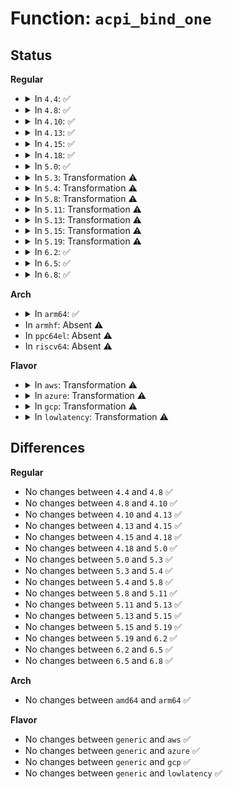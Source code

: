 # Function: <code>acpi_bind_one</code>

## Status
<b>Regular</b>
<ul>
<li>
<details>
<summary>In <code>4.4</code>: ✅</summary>

```c
int acpi_bind_one(struct device *dev, struct acpi_device *acpi_dev);
```

**Collision:** Unique Global

**Inline:** No

**Transformation:** False

**Instances:**

```
In drivers/acpi/glue.c (ffffffff8147f0eb)
Location: drivers/acpi/glue.c:164
Inline: False
Direct callers:
  - drivers/acpi/glue.c:acpi_platform_notify
  - drivers/acpi/glue.c:acpi_platform_notify
  - drivers/acpi/acpi_processor.c:acpi_processor_add
  - drivers/acpi/acpi_memhotplug.c:acpi_bind_memblk
```
**Symbols:**

```
ffffffff8147f0eb-ffffffff8147f370: acpi_bind_one (STB_GLOBAL)
```
</details>
</li>
<li>
<details>
<summary>In <code>4.8</code>: ✅</summary>

```c
int acpi_bind_one(struct device *dev, struct acpi_device *acpi_dev);
```

**Collision:** Unique Global

**Inline:** No

**Transformation:** False

**Instances:**

```
In drivers/acpi/glue.c (ffffffff814cd973)
Location: drivers/acpi/glue.c:164
Inline: False
Direct callers:
  - drivers/acpi/glue.c:acpi_platform_notify
  - drivers/acpi/glue.c:acpi_platform_notify
  - drivers/acpi/acpi_processor.c:acpi_processor_add
  - drivers/acpi/acpi_memhotplug.c:acpi_bind_memblk
```
**Symbols:**

```
ffffffff814cd973-ffffffff814cdbf2: acpi_bind_one (STB_GLOBAL)
```
</details>
</li>
<li>
<details>
<summary>In <code>4.10</code>: ✅</summary>

```c
int acpi_bind_one(struct device *dev, struct acpi_device *acpi_dev);
```

**Collision:** Unique Global

**Inline:** No

**Transformation:** False

**Instances:**

```
In drivers/acpi/glue.c (ffffffff814ef842)
Location: drivers/acpi/glue.c:175
Inline: False
Direct callers:
  - drivers/acpi/glue.c:acpi_platform_notify
  - drivers/acpi/glue.c:acpi_platform_notify
  - drivers/acpi/acpi_processor.c:acpi_processor_add
  - drivers/acpi/acpi_memhotplug.c:acpi_bind_memblk
```
**Symbols:**

```
ffffffff814ef842-ffffffff814efacf: acpi_bind_one (STB_GLOBAL)
```
</details>
</li>
<li>
<details>
<summary>In <code>4.13</code>: ✅</summary>

```c
int acpi_bind_one(struct device *dev, struct acpi_device *acpi_dev);
```

**Collision:** Unique Global

**Inline:** No

**Transformation:** False

**Instances:**

```
In drivers/acpi/glue.c (ffffffff814fc9a0)
Location: drivers/acpi/glue.c:175
Inline: False
Direct callers:
  - drivers/acpi/glue.c:acpi_platform_notify
  - drivers/acpi/glue.c:acpi_platform_notify
  - drivers/acpi/acpi_processor.c:acpi_processor_add
  - drivers/acpi/acpi_memhotplug.c:acpi_bind_memblk
```
**Symbols:**

```
ffffffff814fc9a0-ffffffff814fcc80: acpi_bind_one (STB_GLOBAL)
```
</details>
</li>
<li>
<details>
<summary>In <code>4.15</code>: ✅</summary>

```c
int acpi_bind_one(struct device *dev, struct acpi_device *acpi_dev);
```

**Collision:** Unique Global

**Inline:** No

**Transformation:** False

**Instances:**

```
In drivers/acpi/glue.c (ffffffff8153e6f0)
Location: drivers/acpi/glue.c:175
Inline: False
Direct callers:
  - drivers/acpi/glue.c:acpi_platform_notify
  - drivers/acpi/glue.c:acpi_platform_notify
  - drivers/acpi/acpi_processor.c:acpi_processor_add
  - drivers/acpi/acpi_memhotplug.c:acpi_bind_memblk
```
**Symbols:**

```
ffffffff8153e6f0-ffffffff8153e9da: acpi_bind_one (STB_GLOBAL)
```
</details>
</li>
<li>
<details>
<summary>In <code>4.18</code>: ✅</summary>

```c
int acpi_bind_one(struct device *dev, struct acpi_device *acpi_dev);
```

**Collision:** Unique Global

**Inline:** No

**Transformation:** False

**Instances:**

```
In drivers/acpi/glue.c (ffffffff81574620)
Location: drivers/acpi/glue.c:175
Inline: False
Direct callers:
  - drivers/acpi/glue.c:acpi_platform_notify
  - drivers/acpi/glue.c:acpi_platform_notify
  - drivers/acpi/acpi_processor.c:acpi_processor_add
  - drivers/acpi/acpi_memhotplug.c:acpi_bind_memblk
```
**Symbols:**

```
ffffffff81574620-ffffffff81574911: acpi_bind_one (STB_GLOBAL)
```
</details>
</li>
<li>
<details>
<summary>In <code>5.0</code>: ✅</summary>

```c
int acpi_bind_one(struct device *dev, struct acpi_device *acpi_dev);
```

**Collision:** Unique Global

**Inline:** No

**Transformation:** False

**Instances:**

```
In drivers/acpi/glue.c (ffffffff8158c090)
Location: drivers/acpi/glue.c:175
Inline: False
Direct callers:
  - drivers/acpi/glue.c:acpi_platform_notify
  - drivers/acpi/glue.c:acpi_platform_notify
  - drivers/acpi/acpi_processor.c:acpi_processor_add
  - drivers/acpi/acpi_memhotplug.c:acpi_bind_memblk
```
**Symbols:**

```
ffffffff8158c090-ffffffff8158c381: acpi_bind_one (STB_GLOBAL)
```
</details>
</li>
<li>
<details>
<summary>In <code>5.3</code>: Transformation ⚠️</summary>

```c
int acpi_bind_one(struct device *dev, struct acpi_device *acpi_dev);
```

**Collision:** Unique Global

**Inline:** No

**Transformation:** True

**Instances:**

```
In drivers/acpi/glue.c (0)
Location: drivers/acpi/glue.c:174
Inline: False
Direct callers:
  - drivers/acpi/glue.c:acpi_platform_notify
  - drivers/acpi/glue.c:acpi_platform_notify
  - drivers/acpi/acpi_processor.c:acpi_processor_add
  - drivers/acpi/acpi_memhotplug.c:acpi_bind_memblk
```
**Symbols:**

```
ffffffff815bd36e-ffffffff815bd3b8: acpi_bind_one.cold (STB_LOCAL)
ffffffff815bcea0-ffffffff815bd10f: acpi_bind_one (STB_GLOBAL)
```
</details>
</li>
<li>
<details>
<summary>In <code>5.4</code>: Transformation ⚠️</summary>

```c
int acpi_bind_one(struct device *dev, struct acpi_device *acpi_dev);
```

**Collision:** Unique Global

**Inline:** No

**Transformation:** True

**Instances:**

```
In drivers/acpi/glue.c (0)
Location: drivers/acpi/glue.c:174
Inline: False
Direct callers:
  - drivers/acpi/glue.c:acpi_platform_notify
  - drivers/acpi/glue.c:acpi_platform_notify
  - drivers/acpi/acpi_processor.c:acpi_processor_add
  - drivers/acpi/acpi_memhotplug.c:acpi_bind_memblk
```
**Symbols:**

```
ffffffff815de62e-ffffffff815de678: acpi_bind_one.cold (STB_LOCAL)
ffffffff815de160-ffffffff815de3cf: acpi_bind_one (STB_GLOBAL)
```
</details>
</li>
<li>
<details>
<summary>In <code>5.8</code>: Transformation ⚠️</summary>

```c
int acpi_bind_one(struct device *dev, struct acpi_device *acpi_dev);
```

**Collision:** Unique Global

**Inline:** No

**Transformation:** True

**Instances:**

```
In drivers/acpi/glue.c (0)
Location: drivers/acpi/glue.c:174
Inline: False
Direct callers:
  - drivers/acpi/acpi_processor.c:acpi_processor_add
  - drivers/acpi/acpi_memhotplug.c:acpi_bind_memblk
```
**Symbols:**

```
ffffffff81688fe5-ffffffff8168902e: acpi_bind_one.cold (STB_LOCAL)
ffffffff81688b40-ffffffff81688e03: acpi_bind_one (STB_GLOBAL)
```
</details>
</li>
<li>
<details>
<summary>In <code>5.11</code>: Transformation ⚠️</summary>

```c
int acpi_bind_one(struct device *dev, struct acpi_device *acpi_dev);
```

**Collision:** Unique Global

**Inline:** No

**Transformation:** True

**Instances:**

```
In drivers/acpi/glue.c (0)
Location: drivers/acpi/glue.c:174
Inline: False
Direct callers:
  - drivers/acpi/acpi_processor.c:acpi_processor_add
  - drivers/acpi/acpi_memhotplug.c:acpi_bind_memblk
```
**Symbols:**

```
ffffffff81c01024-ffffffff81c0106d: acpi_bind_one.cold (STB_LOCAL)
ffffffff816a6710-ffffffff816a69d3: acpi_bind_one (STB_GLOBAL)
```
</details>
</li>
<li>
<details>
<summary>In <code>5.13</code>: Transformation ⚠️</summary>

```c
int acpi_bind_one(struct device *dev, struct acpi_device *acpi_dev);
```

**Collision:** Unique Global

**Inline:** No

**Transformation:** True

**Instances:**

```
In drivers/acpi/glue.c (0)
Location: drivers/acpi/glue.c:174
Inline: False
Direct callers:
  - drivers/acpi/glue.c:acpi_platform_notify
  - drivers/acpi/glue.c:acpi_platform_notify
  - drivers/acpi/glue.c:acpi_platform_notify
  - drivers/acpi/acpi_processor.c:acpi_processor_add
  - drivers/acpi/acpi_memhotplug.c:acpi_bind_memblk
```
**Symbols:**

```
ffffffff81bf29c8-ffffffff81bf2a11: acpi_bind_one.cold (STB_LOCAL)
ffffffff816893a0-ffffffff81689660: acpi_bind_one (STB_GLOBAL)
```
</details>
</li>
<li>
<details>
<summary>In <code>5.15</code>: Transformation ⚠️</summary>

```c
int acpi_bind_one(struct device *dev, struct acpi_device *acpi_dev);
```

**Collision:** Unique Global

**Inline:** No

**Transformation:** True

**Instances:**

```
In drivers/acpi/glue.c (0)
Location: drivers/acpi/glue.c:164
Inline: False
Direct callers:
  - drivers/acpi/glue.c:acpi_device_notify
  - drivers/acpi/glue.c:acpi_device_notify
  - drivers/acpi/glue.c:acpi_device_notify
  - drivers/acpi/acpi_processor.c:acpi_processor_add
  - drivers/acpi/acpi_memhotplug.c:acpi_bind_memblk
```
**Symbols:**

```
ffffffff81cef354-ffffffff81cef39d: acpi_bind_one.cold (STB_LOCAL)
ffffffff816fe7e0-ffffffff816feaa0: acpi_bind_one (STB_GLOBAL)
```
</details>
</li>
<li>
<details>
<summary>In <code>5.19</code>: Transformation ⚠️</summary>

```c
int acpi_bind_one(struct device *dev, struct acpi_device *acpi_dev);
```

**Collision:** Unique Global

**Inline:** No

**Transformation:** True

**Instances:**

```
In drivers/acpi/glue.c (0)
Location: drivers/acpi/glue.c:165
Inline: False
Direct callers:
  - drivers/acpi/glue.c:acpi_device_notify
  - drivers/acpi/glue.c:acpi_device_notify
  - drivers/acpi/acpi_processor.c:acpi_processor_add
  - drivers/acpi/acpi_memhotplug.c:acpi_bind_memblk
```
**Symbols:**

```
ffffffff81eb6dc1-ffffffff81eb6e04: acpi_bind_one.cold (STB_LOCAL)
ffffffff8182c1a0-ffffffff8182c454: acpi_bind_one (STB_GLOBAL)
```
</details>
</li>
<li>
<details>
<summary>In <code>6.2</code>: ✅</summary>

```c
int acpi_bind_one(struct device *dev, struct acpi_device *acpi_dev);
```

**Collision:** Unique Global

**Inline:** No

**Transformation:** False

**Instances:**

```
In drivers/acpi/glue.c (ffffffff8195eb20)
Location: drivers/acpi/glue.c:228
Inline: False
Direct callers:
  - drivers/acpi/glue.c:acpi_device_notify
  - drivers/acpi/glue.c:acpi_device_notify
  - drivers/acpi/acpi_processor.c:acpi_processor_add
  - drivers/acpi/acpi_memhotplug.c:acpi_bind_memblk
```
**Symbols:**

```
ffffffff8195eb20-ffffffff8195ee2d: acpi_bind_one (STB_GLOBAL)
```
</details>
</li>
<li>
<details>
<summary>In <code>6.5</code>: ✅</summary>

```c
int acpi_bind_one(struct device *dev, struct acpi_device *acpi_dev);
```

**Collision:** Unique Global

**Inline:** No

**Transformation:** False

**Instances:**

```
In drivers/acpi/glue.c (ffffffff819a50f0)
Location: drivers/acpi/glue.c:228
Inline: False
Direct callers:
  - drivers/acpi/glue.c:acpi_device_notify
  - drivers/acpi/glue.c:acpi_device_notify
  - drivers/acpi/acpi_processor.c:acpi_processor_add
  - drivers/acpi/acpi_memhotplug.c:acpi_bind_memblk
```
**Symbols:**

```
ffffffff819a50f0-ffffffff819a53bd: acpi_bind_one (STB_GLOBAL)
```
</details>
</li>
<li>
<details>
<summary>In <code>6.8</code>: ✅</summary>

```c
int acpi_bind_one(struct device *dev, struct acpi_device *acpi_dev);
```

**Collision:** Unique Global

**Inline:** No

**Transformation:** False

**Instances:**

```
In drivers/acpi/glue.c (ffffffff819eda40)
Location: drivers/acpi/glue.c:228
Inline: False
Direct callers:
  - drivers/acpi/glue.c:acpi_device_notify
  - drivers/acpi/glue.c:acpi_device_notify
  - drivers/acpi/acpi_processor.c:acpi_processor_add
  - drivers/acpi/acpi_memhotplug.c:acpi_bind_memblk
```
**Symbols:**

```
ffffffff819eda40-ffffffff819edd3c: acpi_bind_one (STB_GLOBAL)
```
</details>
</li>
</ul>
<b>Arch</b>
<ul>
<li>
<details>
<summary>In <code>arm64</code>: ✅</summary>

```c
int acpi_bind_one(struct device *dev, struct acpi_device *acpi_dev);
```

**Collision:** Unique Global

**Inline:** No

**Transformation:** False

**Instances:**

```
In drivers/acpi/glue.c (ffff80001076a540)
Location: drivers/acpi/glue.c:174
Inline: False
Direct callers:
  - drivers/acpi/glue.c:acpi_platform_notify
  - drivers/acpi/glue.c:acpi_platform_notify
  - drivers/acpi/acpi_processor.c:acpi_processor_add
  - drivers/acpi/acpi_memhotplug.c:acpi_bind_memblk
```
**Symbols:**

```
ffff80001076a540-ffff80001076a80c: acpi_bind_one (STB_GLOBAL)
```
</details>
</li>
<li>
In <code>armhf</code>: Absent ⚠️
</li>
<li>
In <code>ppc64el</code>: Absent ⚠️
</li>
<li>
In <code>riscv64</code>: Absent ⚠️
</li>
</ul>
<b>Flavor</b>
<ul>
<li>
<details>
<summary>In <code>aws</code>: Transformation ⚠️</summary>

```c
int acpi_bind_one(struct device *dev, struct acpi_device *acpi_dev);
```

**Collision:** Unique Global

**Inline:** No

**Transformation:** True

**Instances:**

```
In drivers/acpi/glue.c (0)
Location: drivers/acpi/glue.c:174
Inline: False
Direct callers:
  - drivers/acpi/glue.c:acpi_platform_notify
  - drivers/acpi/glue.c:acpi_platform_notify
  - drivers/acpi/acpi_processor.c:acpi_processor_add
  - drivers/acpi/acpi_memhotplug.c:acpi_bind_memblk
```
**Symbols:**

```
ffffffff815d0b0e-ffffffff815d0b58: acpi_bind_one.cold (STB_LOCAL)
ffffffff815d0640-ffffffff815d08af: acpi_bind_one (STB_GLOBAL)
```
</details>
</li>
<li>
<details>
<summary>In <code>azure</code>: Transformation ⚠️</summary>

```c
int acpi_bind_one(struct device *dev, struct acpi_device *acpi_dev);
```

**Collision:** Unique Global

**Inline:** No

**Transformation:** True

**Instances:**

```
In drivers/acpi/glue.c (0)
Location: drivers/acpi/glue.c:174
Inline: False
Direct callers:
  - drivers/acpi/glue.c:acpi_platform_notify
  - drivers/acpi/glue.c:acpi_platform_notify
  - drivers/acpi/acpi_processor.c:acpi_processor_add
```
**Symbols:**

```
ffffffff815ba6ce-ffffffff815ba718: acpi_bind_one.cold (STB_LOCAL)
ffffffff815ba200-ffffffff815ba46f: acpi_bind_one (STB_GLOBAL)
```
</details>
</li>
<li>
<details>
<summary>In <code>gcp</code>: Transformation ⚠️</summary>

```c
int acpi_bind_one(struct device *dev, struct acpi_device *acpi_dev);
```

**Collision:** Unique Global

**Inline:** No

**Transformation:** True

**Instances:**

```
In drivers/acpi/glue.c (0)
Location: drivers/acpi/glue.c:174
Inline: False
Direct callers:
  - drivers/acpi/glue.c:acpi_platform_notify
  - drivers/acpi/glue.c:acpi_platform_notify
  - drivers/acpi/acpi_processor.c:acpi_processor_add
  - drivers/acpi/acpi_memhotplug.c:acpi_bind_memblk
```
**Symbols:**

```
ffffffff815d290e-ffffffff815d2958: acpi_bind_one.cold (STB_LOCAL)
ffffffff815d2440-ffffffff815d26af: acpi_bind_one (STB_GLOBAL)
```
</details>
</li>
<li>
<details>
<summary>In <code>lowlatency</code>: Transformation ⚠️</summary>

```c
int acpi_bind_one(struct device *dev, struct acpi_device *acpi_dev);
```

**Collision:** Unique Global

**Inline:** No

**Transformation:** True

**Instances:**

```
In drivers/acpi/glue.c (0)
Location: drivers/acpi/glue.c:174
Inline: False
Direct callers:
  - drivers/acpi/glue.c:acpi_platform_notify
  - drivers/acpi/glue.c:acpi_platform_notify
  - drivers/acpi/acpi_processor.c:acpi_processor_add
  - drivers/acpi/acpi_memhotplug.c:acpi_bind_memblk
```
**Symbols:**

```
ffffffff815ec7ce-ffffffff815ec818: acpi_bind_one.cold (STB_LOCAL)
ffffffff815ec300-ffffffff815ec56f: acpi_bind_one (STB_GLOBAL)
```
</details>
</li>
</ul>

## Differences
<b>Regular</b>
<ul>
<li>
No changes between <code>4.4</code> and <code>4.8</code> ✅
</li>
<li>
No changes between <code>4.8</code> and <code>4.10</code> ✅
</li>
<li>
No changes between <code>4.10</code> and <code>4.13</code> ✅
</li>
<li>
No changes between <code>4.13</code> and <code>4.15</code> ✅
</li>
<li>
No changes between <code>4.15</code> and <code>4.18</code> ✅
</li>
<li>
No changes between <code>4.18</code> and <code>5.0</code> ✅
</li>
<li>
No changes between <code>5.0</code> and <code>5.3</code> ✅
</li>
<li>
No changes between <code>5.3</code> and <code>5.4</code> ✅
</li>
<li>
No changes between <code>5.4</code> and <code>5.8</code> ✅
</li>
<li>
No changes between <code>5.8</code> and <code>5.11</code> ✅
</li>
<li>
No changes between <code>5.11</code> and <code>5.13</code> ✅
</li>
<li>
No changes between <code>5.13</code> and <code>5.15</code> ✅
</li>
<li>
No changes between <code>5.15</code> and <code>5.19</code> ✅
</li>
<li>
No changes between <code>5.19</code> and <code>6.2</code> ✅
</li>
<li>
No changes between <code>6.2</code> and <code>6.5</code> ✅
</li>
<li>
No changes between <code>6.5</code> and <code>6.8</code> ✅
</li>
</ul>
<b>Arch</b>
<ul>
<li>
No changes between <code>amd64</code> and <code>arm64</code> ✅
</li>
</ul>
<b>Flavor</b>
<ul>
<li>
No changes between <code>generic</code> and <code>aws</code> ✅
</li>
<li>
No changes between <code>generic</code> and <code>azure</code> ✅
</li>
<li>
No changes between <code>generic</code> and <code>gcp</code> ✅
</li>
<li>
No changes between <code>generic</code> and <code>lowlatency</code> ✅
</li>
</ul>
